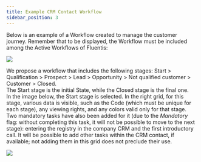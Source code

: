 ```yaml
---
title: Example CRM Contact Workflow 
sidebar_position: 3
---
```


Below is an example of a Workflow created to manage the customer journey. 
Remember that to be displayed, the Workflow must be included among the Active Workflows of Fluentis:    

![](/img/it-it/crm/workflows.png)

We propose a workflow that includes the following stages: Start > Qualification > Prospect > Lead > Opportunity > Not qualified customer > Customer > Closed.     
The Start stage is the initial State, while the Closed stage is the final one.    
In the image below, the Start stage is selected. In the right grid, for this stage, various data is visible, such as the Code (which must be unique for each stage), any viewing rights, and any colors valid only for that stage. Two mandatory tasks have also been added for it (due to the *Mandatory* flag: without completing this task, it will not be possible to move to the next stage): entering the registry in the company CRM and the first introductory call. It will be possible to add other tasks within the CRM contact, if available; not adding them in this grid does not preclude their use.  

![](/img/it-it/crm/contactworkflow.png)